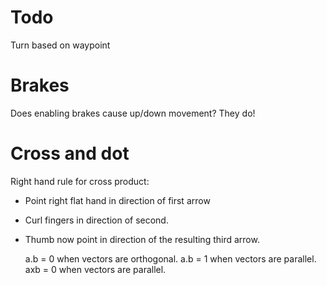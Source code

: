 # Todo

Turn based on waypoint

# Brakes

Does enabling brakes cause up/down movement? They do!

# Cross and dot

Right hand rule for cross product:

* Point right flat hand in direction of first arrow
* Curl fingers in direction of second.
* Thumb now point in direction of the resulting third arrow.

  a.b = 0 when vectors are orthogonal.
  a.b = 1 when vectors are parallel.
  axb = 0 when vectors are parallel.